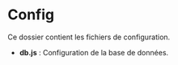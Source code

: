 # Config

Ce dossier contient les fichiers de configuration.

- **db.js** : Configuration de la base de données. 